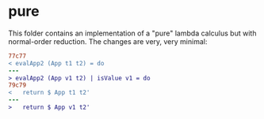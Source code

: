 # pure

This folder contains an implementation of a "pure" lambda calculus but with normal-order reduction. The changes are very, very minimal:

```diff
77c77
< evalApp2 (App t1 t2) = do
---
> evalApp2 (App v1 t2) | isValue v1 = do
79c79
<   return $ App t1 t2'
---
>   return $ App v1 t2'
```